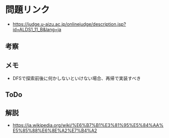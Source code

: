 # 問題リンク
- https://judge.u-aizu.ac.jp/onlinejudge/description.jsp?id=ALDS1_11_B&lang=ja

## 考察

## メモ
- DFSで探索前後に何かしないといけない場合、再帰で実装すべき
## ToDo

## 解説
- https://ja.wikipedia.org/wiki/%E6%B7%B1%E3%81%95%E5%84%AA%E5%85%88%E6%8E%A2%E7%B4%A2